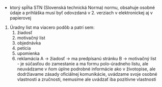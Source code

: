 - ktorý spĺňa STN (Slovenská technická Norma) normu, obsahuje osobné údaje a prihláška musí byť odovzdaná v 2. verziach v elektronickej aj v papierovej
1. Úradny list ma viacero podôb a patrí sem:
	1. žiadosť
	2. motivačný list
	3. objednávka 
	4. petícia
	5. upomienka
	6. reklamácia
A -> žiadosť -> ma predpísanú stránku
B -> motivačný list - je súčasťou do zamestanie a ma formu polo-úradneho listu, ale neuvádzame v ňom úplne podrobné informácie ako v životopise, ale dodržiavame zásady oficiálnej komunikácie, uvádzame svoje osobné vlastnosti a zručnosti, nemusíme ale uvádzať iba pozitívne vlastnosti